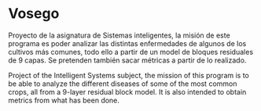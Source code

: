 # Vosego

Proyecto de la asignatura de Sistemas inteligentes, la misión de este programa es poder analizar las distintas enfermedades de algunos de los cultivos más comunes, todo ello a partir de un model de bloques residuales de 9 capas. Se pretenden también sacar métricas a partir de lo realizado.

Project of the Intelligent Systems subject, the mission of this program is to be able to analyze the different diseases of some of the most common crops, all from a 9-layer residual block model. It is also intended to obtain metrics from what has been done.
